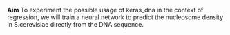 **Aim**
To experiment the possible usage of keras_dna in the context of regression, we will train a neural network to predict the nucleosome density in  S.cerevisiae
  directly from the DNA sequence.
  
  
